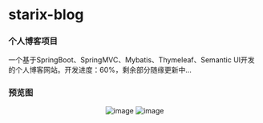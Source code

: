 # starix-blog
### 个人博客项目
一个基于SpringBoot、SpringMVC、Mybatis、Thymeleaf、Semantic UI开发的个人博客网站。开发进度：60%，剩余部分随缘更新中...

### 预览图
<div align="center">
<img src="https://swj-bucke.oss-cn-shenzhen.aliyuncs.com/test/Cg-4zFU5saeIEEOaAAcatIe29xYAAXVdAEdnLsABxrM840.jpg?Expires=1592123943&OSSAccessKeyId=TMP.3KgrHSSkEUmQPD8guK9ZBLDs88FR3gcoAoFaryiPtpPgHja75nqaZkbtyT5njRGTftpLBG1sZuTYCsXFSLt637rBzs82gD&Signature=NoaLA3N5JTvgjIxi%2BC0490TgBVE%3D" alt="image" width="auto">
<img src="https://swj-bucke.oss-cn-shenzhen.aliyuncs.com/github-images/20200614143547.png?Expires=1592123837&OSSAccessKeyId=TMP.3Kh8kdLR6qF4pqXmXUXxiFA1zDX45aw8cuhEBNFaRhymZPj5VSmvmgBdLyXg2dPEKenyvPbnYaVXLYQg3ZqgDJ4xKvK2aT&Signature=Oa%2F66YSnlnbvCGUCqT%2BbCBTo5X0%3D" alt="image" width="auto">
</div>
